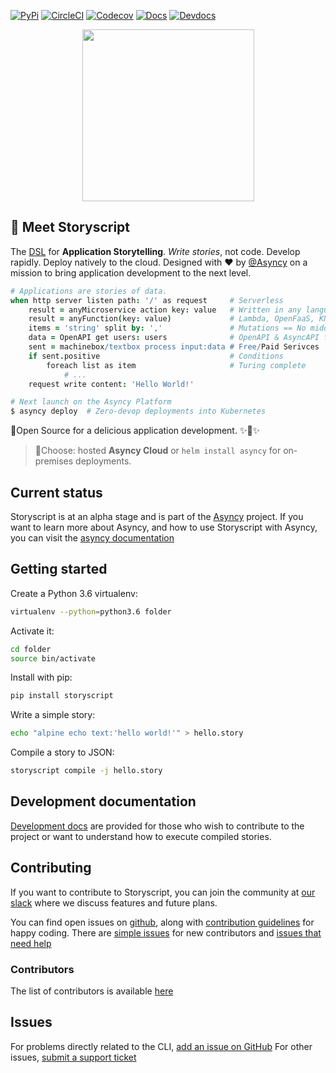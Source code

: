 
[![PyPi](https://img.shields.io/pypi/v/storyscript.svg?maxAge=600&style=for-the-badge)](https://pypi.python.org/pypi/storyscript)
[![CircleCI](https://img.shields.io/circleci/project/github/storyscript/storyscript/master.svg?style=for-the-badge)](https://circleci.com/gh/storyscript/storyscript)
[![Codecov](https://img.shields.io/codecov/c/github/storyscript/storyscript.svg?style=for-the-badge)](https://codecov.io/github/storyscript/storyscript)
[![Docs](https://img.shields.io/badge/docs-online-brightgreen.svg?style=for-the-badge)](https://docs.asyncy.com/storyscript)
[![Devdocs](https://img.shields.io/badge/devdocs-online-brightgreen.svg?style=for-the-badge)](https://storyscript.readthedocs.io)


<div align="center">
<img src="https://user-images.githubusercontent.com/2041757/44708914-9c66a380-aaa8-11e8-8e53-502c17ab5be3.png" width="275">
</div>

## 👋 Meet Storyscript
The [DSL](https://en.wikipedia.org/wiki/Domain-specific_language) for **Application Storytelling**.
_Write stories_, not code. Develop rapidly. Deploy natively to the cloud.
Designed with :heart: by [@Asyncy](https://asyncy.com) on a mission to bring application development to the next level.

```coffee
# Applications are stories of data.
when http server listen path: '/' as request     # Serverless
    result = anyMicroservice action key: value   # Written in any language wrapped in Docker or RKT
    result = anyFunction(key: value)             # Lambda, OpenFaaS, KNative or Storyscript
    items = 'string' split by: ','               # Mutations == No middleware
    data = OpenAPI get users: users              # OpenAPI & AsyncAPI for legacy system support
    sent = machinebox/textbox process input:data # Free/Paid Serivces
    if sent.positive                             # Conditions
        foreach list as item                     # Turing complete
            # ...
    request write content: 'Hello World!'

# Next launch on the Asyncy Platform
$ asyncy deploy  # Zero-devop deployments into Kubernetes
```

💯Open Source for a delicious application development. :sparkles::cake::sparkles:

> 🚀Choose: hosted **Asyncy Cloud** or `helm install asyncy` for on-premises deployments.

## Current status

Storyscript is at an alpha stage and is part of the [Asyncy](https://asyncy.com)
project. If you want to learn more about Asyncy, and how to use Storyscript
with Asyncy, you can visit the [asyncy documentation](https://docs.asyncy.com)

## Getting started

Create a Python 3.6 virtualenv:

```sh
virtualenv --python=python3.6 folder
```

Activate it:

```sh
cd folder
source bin/activate
```

Install with pip:

```sh
pip install storyscript
```

Write a simple story:

```sh
echo "alpine echo text:'hello world!'" > hello.story
```

Compile a story to JSON:

```sh
storyscript compile -j hello.story
```

## Development documentation

[Development docs](https://storyscript.readthedocs.io) are provided for those
who wish to contribute to the project or want to understand how to execute
compiled stories.

## Contributing

If you want to contribute to Storyscript, you can join the community at
[our slack](https://asyncy.click/slack) where we discuss features and future
plans.

You can find open issues on [github](https://github.com/asyncy/storyscript/issues),
along with [contribution guidelines](https://github.com/asyncy/storyscript/blob/master/CONTRIBUTING.md)
for happy coding.
There are [simple issues](https://github.com/asyncy/storyscript/issues?q=is%3Aopen+is%3Aissue+label%3A%22good+first+issue%22)
for new contributors and
[issues that need help](https://github.com/asyncy/storyscript/issues?q=is%3Aopen+is%3Aissue+label%3A%22help+wanted%22)

### Contributors

The list of contributors is available [here](https://github.com/asyncy/storyscript/contributors)

## Issues

For problems directly related to the CLI, [add an issue on GitHub](https://github.com/asyncy/storyscript/issues/new)
For other issues, [submit a support ticket](mailto:help@storyscripts.org)
